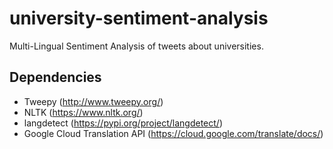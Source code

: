 # university-sentiment-analysis
Multi-Lingual Sentiment Analysis of tweets about universities.

Dependencies
-------------
 * Tweepy (http://www.tweepy.org/)
 * NLTK (https://www.nltk.org/)
 * langdetect (https://pypi.org/project/langdetect/)
 * Google Cloud Translation API (https://cloud.google.com/translate/docs/)
